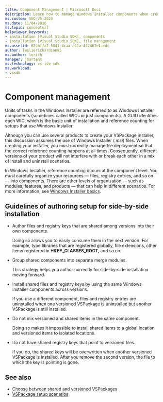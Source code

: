 ```yaml
---
title: Component Management | Microsoft Docs
description: Learn how to manage Windows Installer components when creating a VSPackage installer in Visual Studio.
ms.custom: SEO-VS-2020
ms.date: 11/04/2016
ms.topic: conceptual
helpviewer_keywords:
- installation [Visual Studio SDK], components
- installation [Visual Studio SDK], file management
ms.assetid: 029bffa2-6841-4caa-a41a-442467e1aedc
author: leslierichardson95
ms.author: lerich
manager: jmartens
ms.technology: vs-ide-sdk
ms.workload:
- vssdk
---
```

# Component management
Units of tasks in the Windows Installer are referred to as Windows Installer components (sometimes called WICs or just components). A GUID identifies each WIC, which is the basic unit of installation and reference counting for setups that use Windows Installer.

 Although you can use several products to create your VSPackage installer, this discussion assumes the use of Windows Installer (*.msi*) files. When creating your installer, you must correctly manage file deployment so that the correct reference counting happens at all times. Consequently, different versions of your product will not interfere with or break each other in a mix of install and uninstall scenarios.

 In Windows Installer, reference counting occurs at the component level. You must carefully organize your resources — files, registry entries, and so on — into components. There are other levels of organization — such as modules, features, and products — that can help in different scenarios. For more information, see [Windows Installer basics](../../extensibility/internals/windows-installer-basics.md).

## Guidelines of authoring setup for side-by-side installation

- Author files and registry keys that are shared among versions into their own components.

     Doing so allows you to easily consume them in the next version. For example, type libraries that are registered globally, file extensions, other items registered in **HKEY_CLASSES_ROOT**, and so on.

- Group shared components into separate merge modules.

     This strategy helps you author correctly for side-by-side installation moving forward.

- Install shared files and registry keys by using the same Windows Installer components across versions.

     If you use a different component, files and registry entries are uninstalled when one versioned VSPackage is uninstalled but another VSPackage is still installed.

- Do not mix versioned and shared items in the same component.

     Doing so makes it impossible to install shared items to a global location and versioned items to isolated locations.

- Do not have shared registry keys that point to versioned files.

     If you do, the shared keys will be overwritten when another versioned VSPackage is installed. After you remove the second version, the file to which the key is pointing is gone.

## See also
- [Choose between shared and versioned VSPackages](../../extensibility/choosing-between-shared-and-versioned-vspackages.md)
- [VSPackage setup scenarios](../../extensibility/internals/vspackage-setup-scenarios.md)
